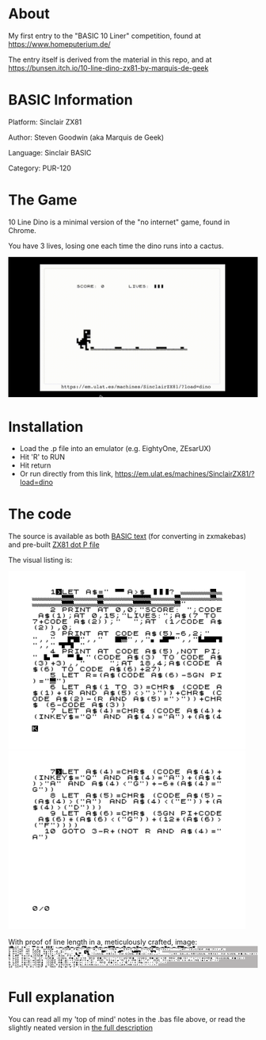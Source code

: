 
# About

My first entry to the "BASIC 10 Liner" competition, found at https://www.homeputerium.de/

The entry itself is derived from the material in this repo, and at https://bunsen.itch.io/10-line-dino-zx81-by-marquis-de-geek


# BASIC Information

Platform: Sinclair ZX81

Author: Steven Goodwin (aka Marquis de Geek)

Language: Sinclair BASIC

Category: PUR-120


# The Game

10 Line Dino is a minimal version of the "no internet" game, found in Chrome.

You have 3 lives, losing one each time the dino runs into a cactus.

![Dino clip.gif](DinoClip.gif "In action")


# Installation

* Load the .p file into an emulator (e.g. EightyOne, ZEsarUX)
* Hit 'R' to RUN
* Hit return
* Or run directly from this link,  https://em.ulat.es/machines/SinclairZX81/?load=dino


# The code

The source is available as both [BASIC text](dino-v5.bas) (for converting in zxmakebas) and pre-built [ZX81 dot P file](dino-v5.p)

The visual listing is:

![](Page1.png "Lines 1-6")
![](Page2.png "Lines 7-10")

With proof of line length in a, meticulously crafted, image:
![](Proof.png "All of it")



# Full explanation

You can read all my 'top of mind' notes in the .bas file above, or read the slightly neated version in [the full description](Description.md)


